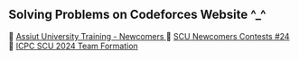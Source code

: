 <h2> Solving Problems on Codeforces Website ^_^ </h2>
🔴 <a href="https://codeforces.com/group/MWSDmqGsZm/contests"> Assiut University Training - Newcomers </a>
🔴 <a href="https://codeforces.com/group/tAU3J8c1Jg/contests"> SCU Newcomers Contests #24 </a>
🔴 <a href="https://codeforces.com/group/EPR91AhbfQ/contests"> ICPC SCU 2024 Team Formation </a>

